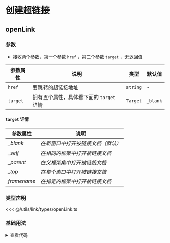 <script setup>
import links from './link.vue'
</script>

# 创建超链接

<ClientOnly>
  <description-popover :num="1" :tagNameList="['浏览器']" />
</ClientOnly>

## openLink

<ClientOnly>
  <description :isShowIcon="false" description="创建超链接" /> 
</ClientOnly>

### 参数

- 接收两个参数，第一个参数 `href` ，第二个参数 `target` ，无返回值

| **参数属性** | **说明**                                 | **类型** | **默认值** |
| ------------ | ---------------------------------------- | -------- | ---------- |
| `href`       | 要跳转的超链接地址                       | `string` | -          |
| `target`     | 拥有五个属性，具体看下面的 `target` 详情 | `Target` | `_blank`   |

#### `target` 详情

| **参数属性** | **说明**                           |
| ------------ | ---------------------------------- |
| _\_blank_    | _在新窗口中打开被链接文档（默认）_ |
| _\_self_     | _在相同的框架中打开被链接文档_     |
| _\_parent_   | _在父框架集中打开被链接文档_       |
| _\_top_      | _在整个窗口中打开被链接文档_       |
| _framename_  | _在指定的框架中打开被链接文档_     |

### 类型声明

<<< @/utils/link/types/openLink.ts

### 基础用法

<ClientOnly>
  <links />
</ClientOnly>

<details>

<summary>查看代码</summary>

<<< @/utils/link/link.vue

</details>
